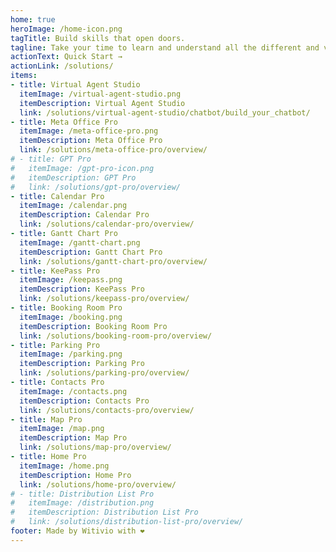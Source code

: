 ```yaml
---
home: true
heroImage: /home-icon.png
tagTitle: Build skills that open doors. 
tagline: Take your time to learn and understand all the different and various Witivio products, from the beginning to the very very end...
actionText: Quick Start →
actionLink: /solutions/
items:
- title: Virtual Agent Studio
  itemImage: /virtual-agent-studio.png
  itemDescription: Virtual Agent Studio
  link: /solutions/virtual-agent-studio/chatbot/build_your_chatbot/
- title: Meta Office Pro
  itemImage: /meta-office-pro.png
  itemDescription: Meta Office Pro
  link: /solutions/meta-office-pro/overview/
# - title: GPT Pro
#   itemImage: /gpt-pro-icon.png
#   itemDescription: GPT Pro
#   link: /solutions/gpt-pro/overview/
- title: Calendar Pro
  itemImage: /calendar.png
  itemDescription: Calendar Pro
  link: /solutions/calendar-pro/overview/
- title: Gantt Chart Pro
  itemImage: /gantt-chart.png
  itemDescription: Gantt Chart Pro
  link: /solutions/gantt-chart-pro/overview/
- title: KeePass Pro
  itemImage: /keepass.png
  itemDescription: KeePass Pro
  link: /solutions/keepass-pro/overview/
- title: Booking Room Pro
  itemImage: /booking.png
  itemDescription: Booking Room Pro
  link: /solutions/booking-room-pro/overview/
- title: Parking Pro
  itemImage: /parking.png
  itemDescription: Parking Pro
  link: /solutions/parking-pro/overview/
- title: Contacts Pro
  itemImage: /contacts.png
  itemDescription: Contacts Pro
  link: /solutions/contacts-pro/overview/
- title: Map Pro
  itemImage: /map.png
  itemDescription: Map Pro
  link: /solutions/map-pro/overview/
- title: Home Pro
  itemImage: /home.png
  itemDescription: Home Pro
  link: /solutions/home-pro/overview/
# - title: Distribution List Pro
#   itemImage: /distribution.png
#   itemDescription: Distribution List Pro
#   link: /solutions/distribution-list-pro/overview/
footer: Made by Witivio with ❤️
---
```

